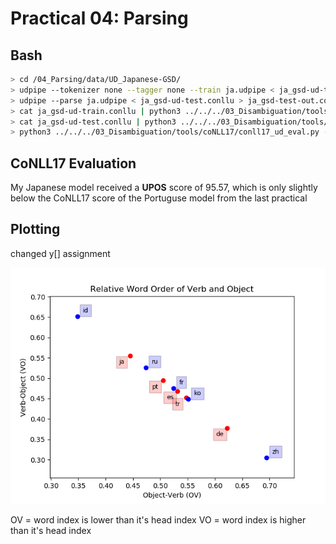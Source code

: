# Practical 04: Parsing
## Bash
```bash
> cd /04_Parsing/data/UD_Japanese-GSD/
> udpipe --tokenizer none --tagger none --train ja.udpipe < ja_gsd-ud-train.conllu
> udpipe --parse ja.udpipe < ja_gsd-ud-test.conllu > ja_gsd-test-out.conllu
> cat ja_gsd-ud-train.conllu | python3 ../../../03_Disambiguation/tools/conllu-perceptron-tagger/tagger.py -t ja-ud.dat
> cat ja_gsd-ud-test.conllu | python3 ../../../03_Disambiguation/tools/conllu-perceptron-tagger/tagger.py ja-ud.dat > ja-ud-test.out
> python3 ../../../03_Disambiguation/tools/coNLL17/conll17_ud_eval.py --verbose ja_gsd-ud-test.conllu ja-ud-test.out
```

## CoNLL17 Evaluation
My Japanese model received a **UPOS** score of 95.57, which is only slightly below the CoNLL17 score of the Portuguse
model from the last practical

## Plotting
changed y[] assignment

![rwo](./report_assets/rwo.png)

OV = word index is lower than it's head index
VO = word index is higher than it's head index
